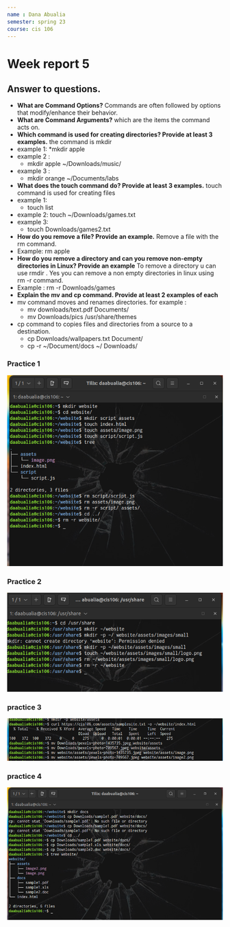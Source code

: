 ```yaml
---
name : Dana Abualia
semester: spring 23
course: cis 106
---
```


# Week report 5

## Answer to questions.

* **What are Command Options?**
  Commands are often followed by options that modify/enhance their behavior.
* **What are Command Arguments?**
  which are the items the command acts on.
* **Which command is used for creating directories? Provide at least 3 examples.**
 the command is mkdir
 * example 1:
        *mkdir apple
* example 2 :
   * mkdir apple ~/Downloads/music/
* example 3 :
     * mkdir orange ~/Documents/labs 
* **What does the touch command do? Provide at least 3 examples.**
  touch command is used for creating files
* example 1:
     * touch list
* example 2:
    touch ~/Downloads/games.txt
* example 3:
    * touch Downloads/games2.txt
* **How do you remove a file? Provide an example.**
  Remove a file with the rm command.
* Example: rm apple
* **How do you remove a directory and can you remove non-empty directories in Linux? Provide an example**
  To remove a directory u can use rmdir . Yes you can remove a non empty directories in linux using rm -r command.
* Example : rm -r Downloads/games
* **Explain the mv and cp command. Provide at least 2 examples of each**
 * mv command moves and renames directories. for example :
     * mv downloads/text.pdf Documents/
     * mv Downloads/pics /usr/share/themes
 * cp command to copies files and directories from a source to a destination.
     * cp Downloads/wallpapers.txt Document/
     * cp -r ~/Document/docs ~/ Downloads/
  

  ### Practice 1 
  ![p1](wr5-p.1.png)

  ### Practice 2 
  ![p](wr5-p.2.png)

  ### practice 3 
  ![p](wr5-p.3.png)

  ### practice 4
  ![p](wr5-p.4.png)

  
